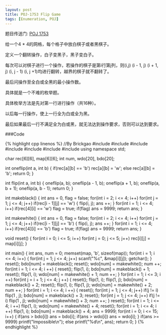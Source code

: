 ```yaml
---
layout: post
title: POJ-1753 Flip Game
tags: [Enumeration, POJ]
---
```


题目传送门: <a href = "http://poj.org/problem?id=1753" >POJ 1753</a>

给一个4 * 4的网格，每个格子中放白棋子或者黑棋子。

定义一个翻转操作，白子变黑子，黑子变白子。

每次可以对棋子进行一个操作，若操作的棋子是第i行第j列，则(i,j) (i - 1, j) (i + 1, j) (i, j - 1) (i, j +1)均进行翻转，越界的棋子就不翻转了。

最后问操作至全白或全黑的最小操作数。

具体就是一个不难的枚举题。

具体枚举方法是先对第一行进行操作（共16种）。

以后每一行操作，使上一行全为白或全为黑。

最后如果最后一行不满足全为白或黑，就无法达到操作要求，否则可以达到要求。

###Code

{% highlight cpp linenos %}
//By Brickgao
#include <iostream>
#include <cstdio>
#include <cstring>
#include <cmath>
#include <cstdlib>
#include <algorithm>
#include <vector>
using namespace std;

char rec[6][6], map[6][6];
int num, wdo[20], bdo[20];

int oneflip(int a, int b)
{
	if(rec[a][b] == 'b') rec[a][b] = 'w';
	else rec[a][b] = 'b';
	return 0;
}

int flip(int a, int b)
{
	oneflip(a, b);
	oneflip(a - 1, b);
	oneflip(a + 1, b);
	oneflip(a, b + 1);
	oneflip(a, b - 1);
	return 0;
}

int makeblack()
{
	int ans = 0, flag = false;
	for(int i = 2; i <= 4; i++)
		for(int j = 1; j <= 4; j++)
			if(rec[i - 1][j] == 'w')
			{
				flip(i, j);
				ans ++;
			}
	for(int i = 1; i <= 4; i++)
		if(rec[4][i] == 'w')
			flag = true;
	if(flag)
		ans = 9999;
	return ans;	
}

int makewhite()
{
	int ans = 0, flag = false;
	for(int i = 2; i <= 4; i++)
		for(int j = 1; j <= 4; j++)
			if(rec[i - 1][j] == 'b')
			{
				flip(i, j);
				ans ++;
			}
	for(int i = 1; i <= 4; i++)
		if(rec[4][i] == 'b')
			flag = true;
	if(flag)
		ans = 9999;
	return ans;	
}

void reset()
{
	for(int i = 0; i <= 5; i++)
		for(int j = 0; j <= 5; j++)
			rec[i][j] = map[i][j];
}

int main()
{
	int ans, num = 0;
	memset(map, 'b', sizeof(map));
	for(int i = 1; i <= 4; i++)
	{
		for(int j = 1; j <= 4; j++)
			scanf("%c", &map[i][j]);
		getchar();
	}
	reset();
	bdo[num] = makeblack();
	reset();
	wdo[num] = makewhite();
	num ++;
	for(int i = 1; i <= 4; i ++)
	{
		reset();
		flip(1, i);
		bdo[num] = makeblack() + 1;
		reset();
		flip(1, i);
		wdo[num] = makewhite() + 1;
		num ++;
	}
	for(int i = 1; i <= 3; i ++)
		for(int j = i + 1; j <= 4; j ++)
		{
			reset();
			flip(1, i);
			flip(1, j);
			bdo[num] = makeblack() + 2;
			reset();
			flip(1, i);
			flip(1, j);
			wdo[num] = makewhite() + 2;
			num ++;
		}
	for(int i = 1; i <= 4; i ++)
	{
		reset();
		for(int j = 1; j <= 4; j++)
			if(j != i)			
				flip(1 , j);
		bdo[num] = makeblack() + 3;
		reset();
		for(int j = 1; j <= 4; j++)
			if(j != i)
				flip(1 , j);
		wdo[num] = makewhite() + 3;
		num ++;
	}
	reset();
	for(int i = 1; i <= 4; i ++)
		flip(1, i);
	wdo[num] = makewhite() + 4;
	reset();
	for(int i = 1; i <= 4; i ++)
		flip(1, i);
	bdo[num] = makeblack() + 4;
	ans = 9999;
	for(int i = 0; i <= 15; i++)
	{
		if(ans > bdo[i]) ans = bdo[i];
		if(ans > wdo[i]) ans = wdo[i];
	}
	if(ans >= 9999) printf("Impossible\n");
	else
		printf("%d\n", ans);
    return 0;
}
{% endhighlight %}
